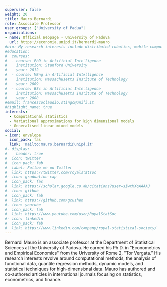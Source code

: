 ```yaml
---
superuser: false
weight: 20
title: Mauro Bernardi
role: Associate Professor
user_groups: ["University of Padua"]
organizations:
- name: Official Webpage - University of Padova
  url: https://economia.unipd.it/bernardi-mauro
#bio: My research interests include distributed robotics, mobile computing and programmable matter.
#education:
#  courses:
#  - course: PhD in Artificial Intelligence
#    institution: Stanford University
#    year: 2012
#  - course: MEng in Artificial Intelligence
#    institution: Massachusetts Institute of Technology
#    year: 2009
#  - course: BSc in Artificial Intelligence
#    institution: Massachusetts Institute of Technology
#    year: 2008
#email: francescoclaudio.stingo@unifi.it
#highlight_name: true
interests:
  - Computational statistics
  - Variational approximations for high dimensional models
  - Generalised linear mixed models.
social:
- icon: envelope
  icon_pack: fas
  link: 'mailto:mauro.bernardi@unipd.it'
#- display:
#    header: true
#  icon: twitter
#  icon_pack: fab
#  label: Follow me on Twitter
#  link: https://twitter.com/royalstatsoc
#- icon: graduation-cap
#  icon_pack: fas
#  link: https://scholar.google.co.uk/citations?user=sIwtMXoAAAAJ
#- icon: github
#  icon_pack: fab
#  link: https://github.com/gcushen
#- icon: youtube
#  icon_pack: fab
#  link: https://www.youtube.com/user/RoyalStatSoc
#- icon: linkedin
#  icon_pack: fab
#  link: https://www.linkedin.com/company/royal-statistical-society/
---
```


Bernardi Mauro is an associate professor at the Department of Statistical Sciences at the University of Padova.
He earned his Ph.D. in "Econometrics and Empirical Economics" from the University of Rome 2, "Tor Vergata.”
His research interests revolve around computational methods, the analysis of functional data, quantile regression methods, dynamic models, and statistical techniques for high-dimensional data. Mauro has authored and co-authored articles in international journals focusing on statistics, econometrics, and finance.
